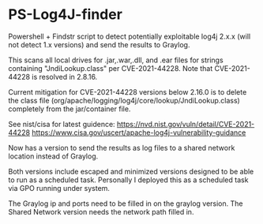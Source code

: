 # PS-Log4J-finder
Powershell + Findstr script to detect potentially exploitable log4j 2.x.x (will not detect 1.x versions) and send the results to Graylog.


This scans all local drives for .jar,.war,.dll, and .ear files for strings containing "JndiLookup.class" per CVE-2021-44228. 
Note that CVE-2021-44228 is resolved in 2.8.16. 

Current mitigation for CVE-2021-44228 versions below 2.16.0 is to delete the class file (org/apache/logging/log4j/core/lookup/JndiLookup.class) completely from the jar/container file. 

See nist/cisa for latest guidence:
https://nvd.nist.gov/vuln/detail/CVE-2021-44228
https://www.cisa.gov/uscert/apache-log4j-vulnerability-guidance

Now has a version to send the results as log files to a shared network location instead of Graylog. 

Both versions include escaped and minimized versions designed to be able to run as a scheduled task. 
Personally I deployed this as a scheduled task via GPO running under system. 

The Graylog ip and ports need to be filled in on the graylog version.
The Shared Network version needs the network path filled in.
